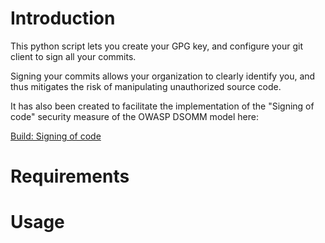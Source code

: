 # Introduction

This python script lets you create your GPG key, and configure your git client to sign all your commits.

Signing your commits allows your organization to clearly identify you, and thus mitigates the risk of manipulating unauthorized source code.

It has also been created to facilitate the implementation of the "Signing of code" security measure of the OWASP DSOMM model here: 

[Build: Signing of code](https://dsomm.owasp.org/activity-description?dimension=Build%20and%20Deployment&subDimension=Build&level=3&activityName=Signing%20of%20code )

# Requirements


# Usage

